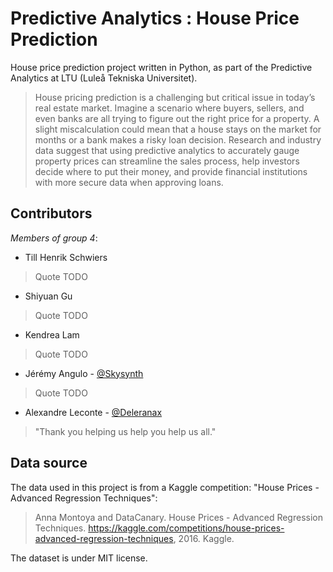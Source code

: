 # Predictive Analytics : House Price Prediction

House price prediction project written in Python, as part of the Predictive Analytics at LTU (Luleå Tekniska
Universitet).

> House pricing prediction is a challenging but critical issue in today’s real estate market. Imagine a scenario where
> buyers, sellers, and even banks are all trying to figure out the right price for a property. A slight miscalculation
> could mean that a house stays on the market for months or a bank makes a risky loan decision. Research and industry
> data suggest that using predictive analytics to accurately gauge property prices can streamline the sales process,
> help investors decide where to put their money, and provide financial institutions with more secure data when
> approving loans.

## Contributors
*Members of group 4*:
- Till Henrik Schwiers
> Quote TODO
- Shiyuan Gu
> Quote TODO
- Kendrea Lam
> Quote TODO
- Jérémy Angulo - [@Skysynth](https://github.com/Skysynth)
> Quote TODO
- Alexandre Leconte - [@Deleranax](https://github.com/Deleranax)
> "Thank you helping us help you help us all."

## Data source

The data used in this project is from a Kaggle competition: "House Prices - Advanced Regression Techniques":
> Anna Montoya and DataCanary. House Prices - Advanced Regression Techniques.
> https://kaggle.com/competitions/house-prices-advanced-regression-techniques, 2016. Kaggle.

The dataset is under MIT license.